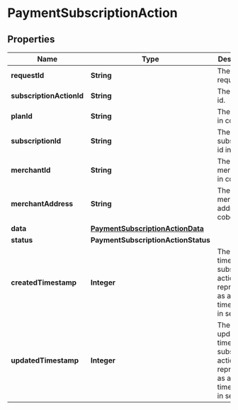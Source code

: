 

# PaymentSubscriptionAction


## Properties

| Name | Type | Description | Notes |
|------------ | ------------- | ------------- | -------------|
|**requestId** | **String** | The action request id. |  |
|**subscriptionActionId** | **String** | The action id. |  |
|**planId** | **String** | The plan id in cobo. |  |
|**subscriptionId** | **String** | The subscription id in cobo. |  |
|**merchantId** | **String** | The merchant id in cobo. |  |
|**merchantAddress** | **String** | The merchant address in cobo. |  |
|**data** | [**PaymentSubscriptionActionData**](PaymentSubscriptionActionData.md) |  |  |
|**status** | **PaymentSubscriptionActionStatus** |  |  |
|**createdTimestamp** | **Integer** | The created time of the subscription action, represented as a UNIX timestamp in seconds. |  [optional] |
|**updatedTimestamp** | **Integer** | The updated time of the subscription action, represented as a UNIX timestamp in seconds. |  [optional] |



